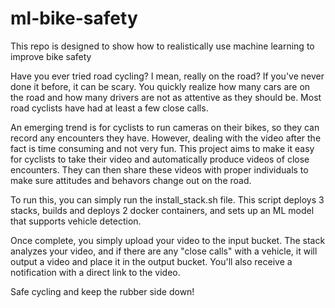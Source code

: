 # ml-bike-safety

This repo is designed to show how to realistically use machine learning to improve bike safety

Have you ever tried road cycling? I mean, really on the road? If you've never done it before, it can be scary. You quickly realize how many cars are on the road and how many drivers are not as attentive as they should be. Most road cyclists have had at least a few close calls. 

An emerging trend is for cyclists to run cameras on their bikes, so they can record any encounters they have. However, dealing with the video after the fact is time consuming and not very fun. This project aims to make it easy for cyclists to take their video and automatically produce videos of close encounters. They can then share these videos with proper individuals to make sure attitudes and behavors change out on the road.

To run this, you can simply run the install_stack.sh file. This script deploys 3 stacks, builds and deploys 2 docker containers, and sets up an ML model that supports vehicle detection.

Once complete, you simply upload your video to the input bucket. The stack analyzes your video, and if there are any "close calls" with a vehicle, it will output a video and place it in the output bucket. You'll also receive a notification with a direct link to the video.

Safe cycling and keep the rubber side down!
